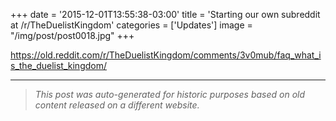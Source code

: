 +++
date = '2015-12-01T13:55:38-03:00'
title = 'Starting our own subreddit at /r/TheDuelistKingdom'
categories = ['Updates']
image = "/img/post/post0018.jpg"
+++

https://old.reddit.com/r/TheDuelistKingdom/comments/3v0mub/faq_what_is_the_duelist_kingdom/

---

> _This post was auto-generated for historic purposes based on old content released on a different website._


